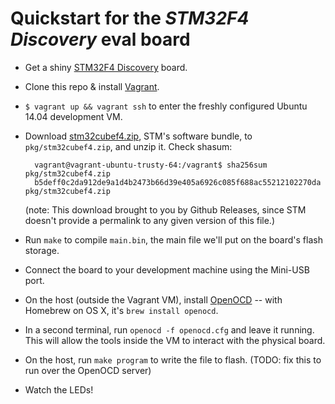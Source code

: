 # Quickstart for the *STM32F4 Discovery* eval board

- Get a shiny [STM32F4 Discovery](http://de.farnell.com/stmicroelectronics/stm32f4discovery/discovery-kit-stm32f407-usb-otg/dp/2009276) board.
- Clone this repo & install [Vagrant](https://www.vagrantup.com/).
- `$ vagrant up && vagrant ssh` to enter the freshly configured Ubuntu 14.04 development VM.
- Download
[stm32cubef4.zip](https://github.com/jonasschneider/stm32-template/releases/download/v0.0.1/stm32cubef4.zip), STM's software bundle, to `pkg/stm32cubef4.zip`, and unzip it. Check shasum:

        vagrant@vagrant-ubuntu-trusty-64:/vagrant$ sha256sum pkg/stm32cubef4.zip
        b5deff0c2da912de9a1d4b2473b66d39e405a6926c085f688ac55212102270da  pkg/stm32cubef4.zip

  (note: This download brought to you by Github Releases, since STM doesn't provide a permalink to any given version of this file.)

- Run `make` to compile `main.bin`, the main file we'll put on the board's flash storage.
- Connect the board to your development machine using the Mini-USB port.
- On the host (outside the Vagrant VM), install [OpenOCD](http://openocd.org/) -- with Homebrew on OS X, it's `brew install openocd`.
- In a second terminal, run `openocd -f openocd.cfg` and leave it running. This will allow the tools inside the VM to interact with the physical board.
- On the host, run `make program` to write the file to flash. (TODO: fix this to run over the OpenOCD server)
- Watch the LEDs!

